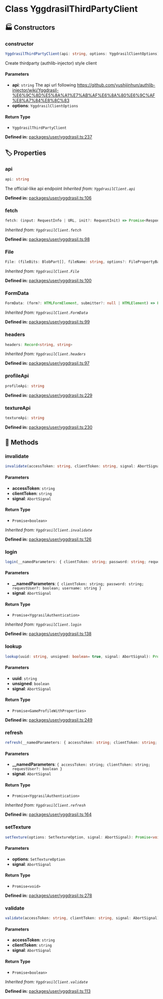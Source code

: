 # Class YggdrasilThirdPartyClient

## 🏭 Constructors

### constructor

```ts
YggdrasilThirdPartyClient(api: string, options: YggdrasilClientOptions): YggdrasilThirdPartyClient
```
Create thirdparty (authlib-injector) style client
#### Parameters

- **api**: `string`
The api url following https://github.com/yushijinhun/authlib-injector/wiki/Yggdrasil-%E6%9C%8D%E5%8A%A1%E7%AB%AF%E6%8A%80%E6%9C%AF%E8%A7%84%E8%8C%83
- **options**: `YggdrasilClientOptions`
#### Return Type

- `YggdrasilThirdPartyClient`

<p style="font-size: 14px; color: var(--vp-c-text-2)">
<strong>Defined in:</strong> <a href="https://github.com/voxelum/minecraft-launcher-core-node/blob/master/packages/user/yggdrasil.ts#L237" target="_blank" rel="noreferrer">packages/user/yggdrasil.ts:237</a>
</p>


## 🏷️ Properties

### api <Badge type="tip" text="public" />

```ts
api: string
```
The official-like api endpoint
*Inherited from: `YggdrasilClient.api`*

<p style="font-size: 14px; color: var(--vp-c-text-2)">
<strong>Defined in:</strong> <a href="https://github.com/voxelum/minecraft-launcher-core-node/blob/master/packages/user/yggdrasil.ts#L106" target="_blank" rel="noreferrer">packages/user/yggdrasil.ts:106</a>
</p>


### fetch <Badge type="warning" text="protected" />

```ts
fetch: (input: RequestInfo | URL, init?: RequestInit) => Promise<Response>
```
*Inherited from: `YggdrasilClient.fetch`*

<p style="font-size: 14px; color: var(--vp-c-text-2)">
<strong>Defined in:</strong> <a href="https://github.com/voxelum/minecraft-launcher-core-node/blob/master/packages/user/yggdrasil.ts#L98" target="_blank" rel="noreferrer">packages/user/yggdrasil.ts:98</a>
</p>


### File <Badge type="warning" text="protected" />

```ts
File: (fileBits: BlobPart[], fileName: string, options?: FilePropertyBag) => File
```
*Inherited from: `YggdrasilClient.File`*

<p style="font-size: 14px; color: var(--vp-c-text-2)">
<strong>Defined in:</strong> <a href="https://github.com/voxelum/minecraft-launcher-core-node/blob/master/packages/user/yggdrasil.ts#L100" target="_blank" rel="noreferrer">packages/user/yggdrasil.ts:100</a>
</p>


### FormData <Badge type="warning" text="protected" />

```ts
FormData: (form?: HTMLFormElement, submitter?: null | HTMLElement) => FormData
```
*Inherited from: `YggdrasilClient.FormData`*

<p style="font-size: 14px; color: var(--vp-c-text-2)">
<strong>Defined in:</strong> <a href="https://github.com/voxelum/minecraft-launcher-core-node/blob/master/packages/user/yggdrasil.ts#L99" target="_blank" rel="noreferrer">packages/user/yggdrasil.ts:99</a>
</p>


### headers <Badge type="warning" text="protected" />

```ts
headers: Record<string, string>
```
*Inherited from: `YggdrasilClient.headers`*

<p style="font-size: 14px; color: var(--vp-c-text-2)">
<strong>Defined in:</strong> <a href="https://github.com/voxelum/minecraft-launcher-core-node/blob/master/packages/user/yggdrasil.ts#L97" target="_blank" rel="noreferrer">packages/user/yggdrasil.ts:97</a>
</p>


### profileApi <Badge type="tip" text="public" />

```ts
profileApi: string
```
<p style="font-size: 14px; color: var(--vp-c-text-2)">
<strong>Defined in:</strong> <a href="https://github.com/voxelum/minecraft-launcher-core-node/blob/master/packages/user/yggdrasil.ts#L229" target="_blank" rel="noreferrer">packages/user/yggdrasil.ts:229</a>
</p>


### textureApi <Badge type="tip" text="public" />

```ts
textureApi: string
```
<p style="font-size: 14px; color: var(--vp-c-text-2)">
<strong>Defined in:</strong> <a href="https://github.com/voxelum/minecraft-launcher-core-node/blob/master/packages/user/yggdrasil.ts#L230" target="_blank" rel="noreferrer">packages/user/yggdrasil.ts:230</a>
</p>


## 🔧 Methods

### invalidate

```ts
invalidate(accessToken: string, clientToken: string, signal: AbortSignal): Promise<boolean>
```
#### Parameters

- **accessToken**: `string`
- **clientToken**: `string`
- **signal**: `AbortSignal`
#### Return Type

- `Promise<boolean>`

*Inherited from: `YggdrasilClient.invalidate`*

<p style="font-size: 14px; color: var(--vp-c-text-2)">
<strong>Defined in:</strong> <a href="https://github.com/voxelum/minecraft-launcher-core-node/blob/master/packages/user/yggdrasil.ts#L126" target="_blank" rel="noreferrer">packages/user/yggdrasil.ts:126</a>
</p>


### login

```ts
login(__namedParameters: { clientToken: string; password: string; requestUser?: boolean; username: string }, signal: AbortSignal): Promise<YggrasilAuthentication>
```
#### Parameters

- **__namedParameters**: `{ clientToken: string; password: string; requestUser?: boolean; username: string }`
- **signal**: `AbortSignal`
#### Return Type

- `Promise<YggrasilAuthentication>`

*Inherited from: `YggdrasilClient.login`*

<p style="font-size: 14px; color: var(--vp-c-text-2)">
<strong>Defined in:</strong> <a href="https://github.com/voxelum/minecraft-launcher-core-node/blob/master/packages/user/yggdrasil.ts#L138" target="_blank" rel="noreferrer">packages/user/yggdrasil.ts:138</a>
</p>


### lookup

```ts
lookup(uuid: string, unsigned: boolean= true, signal: AbortSignal): Promise<GameProfileWithProperties>
```
#### Parameters

- **uuid**: `string`
- **unsigned**: `boolean`
- **signal**: `AbortSignal`
#### Return Type

- `Promise<GameProfileWithProperties>`

<p style="font-size: 14px; color: var(--vp-c-text-2)">
<strong>Defined in:</strong> <a href="https://github.com/voxelum/minecraft-launcher-core-node/blob/master/packages/user/yggdrasil.ts#L249" target="_blank" rel="noreferrer">packages/user/yggdrasil.ts:249</a>
</p>


### refresh

```ts
refresh(__namedParameters: { accessToken: string; clientToken: string; requestUser?: boolean }, signal: AbortSignal): Promise<YggrasilAuthentication>
```
#### Parameters

- **__namedParameters**: `{ accessToken: string; clientToken: string; requestUser?: boolean }`
- **signal**: `AbortSignal`
#### Return Type

- `Promise<YggrasilAuthentication>`

*Inherited from: `YggdrasilClient.refresh`*

<p style="font-size: 14px; color: var(--vp-c-text-2)">
<strong>Defined in:</strong> <a href="https://github.com/voxelum/minecraft-launcher-core-node/blob/master/packages/user/yggdrasil.ts#L164" target="_blank" rel="noreferrer">packages/user/yggdrasil.ts:164</a>
</p>


### setTexture

```ts
setTexture(options: SetTextureOption, signal: AbortSignal): Promise<void>
```
#### Parameters

- **options**: `SetTextureOption`
- **signal**: `AbortSignal`
#### Return Type

- `Promise<void>`

<p style="font-size: 14px; color: var(--vp-c-text-2)">
<strong>Defined in:</strong> <a href="https://github.com/voxelum/minecraft-launcher-core-node/blob/master/packages/user/yggdrasil.ts#L278" target="_blank" rel="noreferrer">packages/user/yggdrasil.ts:278</a>
</p>


### validate

```ts
validate(accessToken: string, clientToken: string, signal: AbortSignal): Promise<boolean>
```
#### Parameters

- **accessToken**: `string`
- **clientToken**: `string`
- **signal**: `AbortSignal`
#### Return Type

- `Promise<boolean>`

*Inherited from: `YggdrasilClient.validate`*

<p style="font-size: 14px; color: var(--vp-c-text-2)">
<strong>Defined in:</strong> <a href="https://github.com/voxelum/minecraft-launcher-core-node/blob/master/packages/user/yggdrasil.ts#L113" target="_blank" rel="noreferrer">packages/user/yggdrasil.ts:113</a>
</p>


